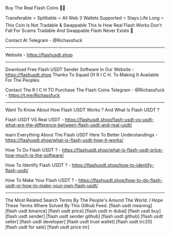 Buy The Real Flash Coins 💎🌉

Transferable ⭐️
Splittable ⭐️
All Web 3 Wallets Supported ⭐️
Stays Life Long ⭐️
This Coin Is Not Tradable & Swappable This Is How Real Flash Works Don’t Fall For Scams Tradable And Swappable Flash Never Exists 🚫

Contact At Telegram - @Richassfuck
______________________________________________________________________________________________________________________________________

Website - https://flashusdt.shop

______________________________________________________________________________________________________________________________________

Download Free Flash USDT Sender Software In Our Website - https://flashusdt.shop Thanks To Squad Of R I C H. To Making It Available For The Peoples

Contact The R I C H TO Purchase The Flash Coins Telegram - @Richassfuck - https://t.me/Richassfuck

_______________________________________________________________________________________________________________________________________

Want To Know About How Flash USDT Works ? And What Is Flash USDT ?

Flash USDT VS Real USDT - https://flashusdt.shop/flash-usdt-vs-usdt-what-are-the-difference-between-flash-usdt-and-real-usdt/

learn Everything About The Flash USDT Here To Better Understandings - https://flashusdt.shop/what-is-flash-usdt-how-it-works/

How To Do Flash USDT ? - https://flashusdt.shop/what-is-flash-usdt-price-how-much-is-the-software/

How To Identify Flash USDT ? - https://flashusdt.shop/how-to-identify-flash-usdt/

How To Make Your Flash USDT ? - https://flashusdt.shop/how-to-do-flash-usdt-or-how-to-make-your-own-flash-usdt/

_________________________________________________________________________________________________________________________________________

The Most Related Search Terms By The People's Around The World. I Hope These Terms Where Solved By This Github Feed. [flash usdt meaning] [flash usdt binance] [flash usdt price] [flash usdt in dubai] [flash usdt buy] [flash usdt sender] [flash usdt sender github] [flash usdt github] [flash usdt seller] [flash usdt developer] [flash usdt trust wallet] [flash usdt trc20] [flash usdt for sale] [flash usdt price inr]
